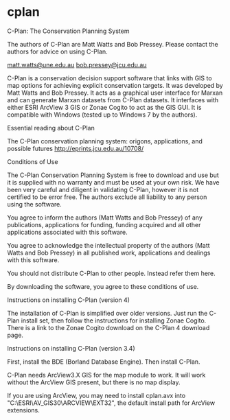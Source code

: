 # cplan
C-Plan: The Conservation Planning System

The authors of C-Plan are Matt Watts and Bob Pressey. Please contact the authors for advice on using C-Plan.

matt.watts@une.edu.au
bob.pressey@jcu.edu.au

C-Plan is a conservation decision support software that links with GIS to map options for achieving explicit conservation targets. It was developed by Matt Watts and Bob Pressey. It acts as a graphical user interface for Marxan and can generate Marxan datasets from C-Plan datasets. It interfaces with either ESRI ArcView 3 GIS or Zonae Cogito to act as the GIS GUI. It is compatible with Windows (tested up to Windows 7 by the authors).

Essential reading about C-Plan

The C-Plan conservation planning system: origons, applications, and possible futures
http://eprints.jcu.edu.au/10708/

Conditions of Use

The C-Plan Conservation Planning System is free to download and use but it is supplied with no warranty and must be used at your own risk. We have been very careful and diligent in validating C-Plan, however it is not certified to be error free. The authors exclude all liability to any person using the software. 

You agree to inform the authors (Matt Watts and Bob Pressey) of any publications, applications for funding, funding acquired and all other applications associated with this software.

You agree to acknowledge the intellectual property of the authors (Matt Watts and Bob Pressey) in all published work, applications and dealings with this software.

You should not distribute C-Plan to other people. Instead refer them here.

By downloading the software, you agree to these conditions of use. 

Instructions on installing C-Plan (version 4)

 The installation of C-Plan is simplified over older versions.  Just run the C-Plan install set, then follow the instructions for installing Zonae Cogito. There is a link to the Zonae Cogito download on the C-Plan 4 download page.
 
Instructions on installing C-Plan (version 3.4)

 First, install the BDE (Borland Database Engine). Then install C-Plan. 

C-Plan needs ArcView3.X GIS for the map module to work. It will work without the ArcView GIS present, but there is no map display. 

If you are using ArcView, you may need to install cplan.avx into "C:\ESRI\AV_GIS30\ARCVIEW\EXT32\", the default install path for ArcView extensions.
